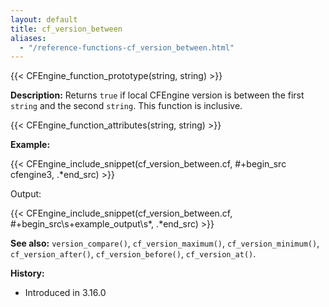 ```yaml
---
layout: default
title: cf_version_between
aliases:
  - "/reference-functions-cf_version_between.html"
---
```


{{< CFEngine_function_prototype(string, string) >}}

**Description:** Returns `true` if local CFEngine version is between the first `string` and the second `string`. This function is inclusive.

{{< CFEngine_function_attributes(string, string) >}}

**Example:**

{{< CFEngine_include_snippet(cf_version_between.cf, #\+begin_src cfengine3, .*end_src) >}}

Output:

{{< CFEngine_include_snippet(cf_version_between.cf, #\+begin_src\s+example_output\s*, .*end_src) >}}

**See also:** `version_compare()`, `cf_version_maximum()`, `cf_version_minimum()`, `cf_version_after()`, `cf_version_before()`, `cf_version_at()`.

**History:**

- Introduced in 3.16.0
